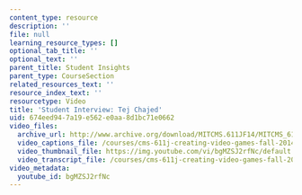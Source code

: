 ```yaml
---
content_type: resource
description: ''
file: null
learning_resource_types: []
optional_tab_title: ''
optional_text: ''
parent_title: Student Insights
parent_type: CourseSection
related_resources_text: ''
resource_index_text: ''
resourcetype: Video
title: 'Student Interview: Tej Chajed'
uid: 674eed94-7a19-e562-e0aa-8d1bc71e0662
video_files:
  archive_url: http://www.archive.org/download/MITCMS.611JF14/MITCMS_611JF14_Tej_Chajed_300k.mp4
  video_captions_file: /courses/cms-611j-creating-video-games-fall-2014/d4fd8780965a553d89f73758b33ba956_bgMZSJ2rfNc.vtt
  video_thumbnail_file: https://img.youtube.com/vi/bgMZSJ2rfNc/default.jpg
  video_transcript_file: /courses/cms-611j-creating-video-games-fall-2014/1646a9286162377dd3aff652e2de659b_bgMZSJ2rfNc.pdf
video_metadata:
  youtube_id: bgMZSJ2rfNc
---
```

